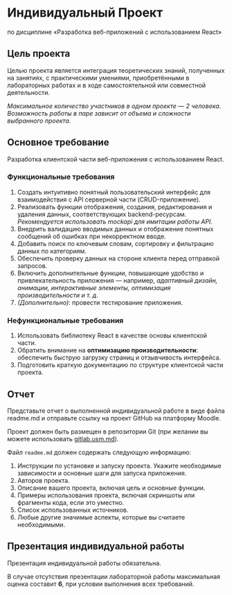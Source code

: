 # Индивидуальный Проект

по дисциплине «Разработка веб-приложений с использованием React»

## Цель проекта

Целью проекта является интеграция теоретических знаний, полученных на занятиях, с практическими умениями, приобретёнными в лабораторных работах и в ходе самостоятельной или совместной деятельности.

_Максимальное количество участников в одном проекте — 2 человека. Возможность работы в паре зависит от объема и сложности выбранного проекта._

## Основное требование

Разработка клиентской части веб-приложения с использованием React.

### Функциональные требования

1. Создать интуитивно понятный пользовательский интерфейс для взаимодействия с API серверной части (CRUD-приложение).
2. Реализовать функции отображения, создания, редактирования и удаления данных, соответствующих backend-ресурсам. _Рекомендуется использовать mockapi для имитации работы API._
3. Внедрить валидацию вводимых данных и отображение понятных сообщений об ошибках при некорректном вводе.
4. Добавить поиск по ключевым словам, сортировку и фильтрацию данных по категориям.
5. Обеспечить проверку данных на стороне клиента перед отправкой запросов.
6. Включить дополнительные функции, повышающие удобство и привлекательность приложения — например, _адаптивный дизайн, анимации, интерактивные элементы, оптимизация производительности и т. д_.
7. _(Дополнительно)_: провести тестирование приложения.

### Нефункциональные требования

1. Использовать библиотеку React в качестве основы клиентской части.
2. Обратить внимание на **оптимизацию производительности**: обеспечить быструю загрузку страниц и отзывчивость интерфейса.
3. Подготовить краткую документацию по структуре клиентской части проекта.

## Отчет

Представьте отчет о выполненной индивидуальной работе в виде файла readme.md и отправьте ссылку на проект GitHub на платформу Moodle.

Проект должен быть размещен в репозитории Git (при желании вы можете использовать [gitlab.usm.md](gitlab.usm.md)).

Файл `readme.md` должен содержать следующую информацию:

1. Инструкции по установке и запуску проекта. Укажите необходимые зависимости и основные шаги для запуска приложения.
2. Авторов проекта.
3. Описание вашего проекта, включая цель и основные функции.
4. Примеры использования проекта, включая скриншоты или фрагменты кода, если это уместно.
5. Список использованных источников.
6. Любые другие значимые аспекты, которые вы считаете необходимыми.

## Презентация индивидуальной работы

Презентация индивидуальной работы обязательна.

В случае отсутствия презентации лабораторной работы максимальная оценка составит **6**, при условии выполнения всех требований.
